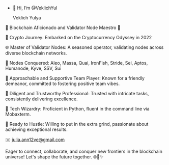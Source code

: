 - 👋 Hi, I’m @VeklichYul

  Veklich Yulya
  
🚀 Blockchain Aficionado and Validator Node Maestro 🚀

🔗 Crypto Journey: Embarked on the Cryptocurrency Odyssey in 2022

🌐 Master of Validator Nodes: A seasoned operator, validating nodes across diverse blockchain networks.

🌟 Nodes Conquered: Aleo, Massa, Quai, IronFish, Stride, Sei, Aptos, Humanode, Kyve, SSV, Sui

🤝 Approachable and Supportive Team Player: Known for a friendly demeanor, committed to fostering positive team vibes.

💼 Diligent and Trustworthy Professional: Trusted with intricate tasks, consistently delivering excellence.

🔧 Tech Wizardry: Proficient in Python, fluent in the command line via Mobaxterm.

💪 Ready to Hustle: Willing to put in the extra grind, passionate about achieving exceptional results.

✉️ julia.ann12ve@gmail.com

Eager to connect, collaborate, and conquer new frontiers in the blockchain universe! Let's shape the future together. 🌐🔗✨
